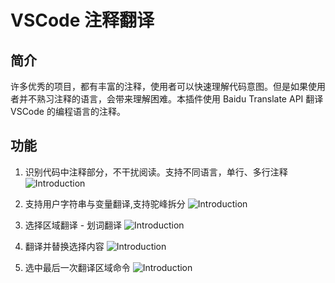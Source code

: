 # VSCode 注释翻译

## 简介

许多优秀的项目，都有丰富的注释，使用者可以快速理解代码意图。但是如果使用者并不熟习注释的语言，会带来理解困难。本插件使用 Baidu Translate API 翻译 VSCode 的编程语言的注释。

## 功能
1. 识别代码中注释部分，不干扰阅读。支持不同语言，单行、多行注释
![Introduction](https://github.com/YLQZ/vscode-comment-translate-baidu/doc/image/cn/Introduction.gif)

2. 支持用户字符串与变量翻译,支持驼峰拆分
![Introduction](https://github.com/YLQZ/vscode-comment-translate-baidu/doc/image/cn/variable.gif)

3. 选择区域翻译 - 划词翻译
![Introduction](https://github.com/YLQZ/vscode-comment-translate-baidu/doc/image/cn/selection.gif)

4. 翻译并替换选择内容
![Introduction](https://github.com/YLQZ/vscode-comment-translate-baidu/doc/image/translate-selections.gif)

5. 选中最后一次翻译区域命令
![Introduction](https://github.com/YLQZ/vscode-comment-translate-baidu/doc/image/cn/select.gif)

<!-- ## 配置项
#### 多国语言支持
状态栏快速配置目标语言
![Multi-language](https://github.com/YLQZ/vscode-comment-translate-baidu/doc/image/cn/status-bar.gif)

| Display Language    | Locale  |
| ------------------- | ------- |
| English (US)        | `en`    |
| Simplified Chinese  | `zh-CN` |
| Traditional Chinese | `zh-TW` |
| French              | `fr`    |
| German              | `de`    |
| Italian             | `it`    |
| Spanish             | `es`    |
| Japanese            | `ja`    |
| Korean              | `ko`    |
| Russian             | `ru`    |
| Bulgarian           | `bg`    |
| Hungarian           | `hu`    |
| Portuguese (Brazil) | `pt-br` |
| Turkish             | `tr`    | -->

<!-- 
#### 合并多行注释 （源语言只支持英语）
![Multi-line-merge](https://github.com/YLQZ/vscode-comment-translate-baidu/doc/image/multi-line-merge.gif) -->